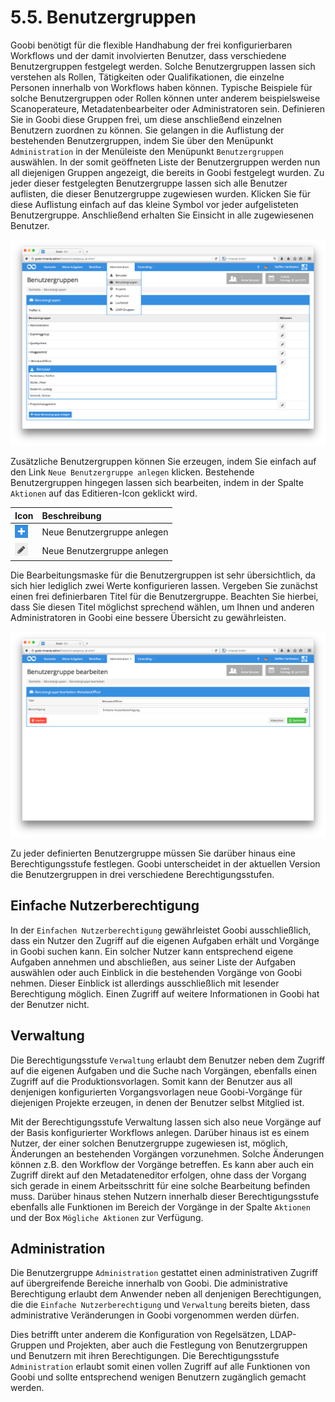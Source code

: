 # 5.5. Benutzergruppen

Goobi benötigt für die flexible Handhabung der frei konfigurierbaren Workflows und der damit involvierten Benutzer, dass verschiedene Benutzergruppen festgelegt werden. Solche Benutzergruppen lassen sich verstehen als Rollen, Tätigkeiten oder Qualifikationen, die einzelne Personen innerhalb von Workflows haben können.  Typische Beispiele für solche Benutzergruppen oder Rollen können unter anderem beispielsweise Scanoperateure, Metadatenbearbeiter oder Administratoren sein. Definieren Sie in Goobi diese Gruppen frei, um diese anschließend einzelnen Benutzern zuordnen zu können.  Sie gelangen in die Auflistung der bestehenden Benutzergruppen, indem Sie über den Menüpunkt `Administration` in der Menüleiste den Menüpunkt `Benutzergruppen` auswählen. In der somit geöffneten Liste der Benutzergruppen werden nun all diejenigen Gruppen angezeigt, die bereits in Goobi festgelegt wurden. Zu jeder dieser festgelegten Benutzergruppe lassen sich alle Benutzer auflisten, die dieser Benutzergruppe zugewiesen wurden. Klicken Sie für diese Auflistung einfach auf das kleine Symbol vor jeder aufgelisteten Benutzergruppe. Anschließend erhalten Sie Einsicht in alle zugewiesenen Benutzer.

![Auflistung aller bereits konfigurierten Benutzergruppen und der zugewiesenen Benutzer](../.gitbook/assets/066d.png)

Zusätzliche Benutzergruppen können Sie erzeugen, indem Sie einfach auf den Link `Neue Benutzergruppe anlegen` klicken. Bestehende Benutzergruppen hingegen lassen sich bearbeiten, indem in der Spalte `Aktionen` auf das Editieren-Icon geklickt wird.

| Icon | Beschreibung |
| :--- | :--- |
| ![ruleset\_02.png](../.gitbook/assets/ruleset_02.png) | Neue Benutzergruppe anlegen |
| ![ruleset\_01.png](../.gitbook/assets/ruleset_01.png) |  Neue Benutzergruppe anlegen |

Die Bearbeitungsmaske für die Benutzergruppen ist sehr übersichtlich, da sich hier lediglich zwei Werte konfigurieren lassen. Vergeben Sie zunächst einen frei definierbaren Titel für die Benutzergruppe. Beachten Sie hierbei, dass Sie diesen Titel möglichst sprechend wählen, um Ihnen und anderen Administratoren in Goobi eine bessere Übersicht zu gewährleisten.

![Auflistung aller bereits konfigurierten Benutzergruppen und der zugewiesenen Benutzer](../.gitbook/assets/067d.png)

Zu jeder definierten Benutzergruppe müssen Sie darüber hinaus eine Berechtigungsstufe festlegen. Goobi unterscheidet in der aktuellen Version die Benutzergruppen in drei verschiedene Berechtigungsstufen.

## Einfache Nutzerberechtigung

In der `Einfachen Nutzerberechtigung` gewährleistet Goobi ausschließlich, dass ein Nutzer den Zugriff auf die eigenen Aufgaben erhält und Vorgänge in Goobi suchen kann. Ein solcher Nutzer kann entsprechend eigene Aufgaben annehmen und abschließen, aus seiner Liste der Aufgaben auswählen oder auch Einblick in die bestehenden Vorgänge von Goobi nehmen. Dieser Einblick ist allerdings ausschließlich mit lesender Berechtigung möglich. Einen Zugriff auf weitere Informationen in Goobi hat der Benutzer nicht.

## Verwaltung

Die Berechtigungsstufe `Verwaltung` erlaubt dem Benutzer neben dem Zugriff auf die eigenen Aufgaben und die Suche nach Vorgängen, ebenfalls einen Zugriff auf die Produktionsvorlagen. Somit kann der Benutzer aus all denjenigen konfigurierten Vorgangsvorlagen neue Goobi-Vorgänge für diejenigen Projekte erzeugen, in denen der Benutzer selbst Mitglied ist. 

Mit der Berechtigungsstufe Verwaltung lassen sich also neue Vorgänge auf der Basis konfigurierter Workflows anlegen. Darüber hinaus ist es einem Nutzer, der einer solchen Benutzergruppe zugewiesen ist, möglich, Änderungen an bestehenden Vorgängen vorzunehmen. Solche Änderungen können z.B. den Workflow der Vorgänge betreffen. Es kann aber auch ein Zugriff direkt auf den Metadateneditor erfolgen, ohne dass der Vorgang sich gerade in einem Arbeitsschritt für eine solche Bearbeitung befinden muss. Darüber hinaus stehen Nutzern innerhalb dieser Berechtigungsstufe ebenfalls alle Funktionen im Bereich der Vorgänge in der Spalte `Aktionen` und der Box `Mögliche Aktionen` zur Verfügung.

## Administration

Die Benutzergruppe `Administration` gestattet einen administrativen Zugriff auf übergreifende Bereiche innerhalb von Goobi. Die administrative Berechtigung erlaubt dem Anwender neben all denjenigen Berechtigungen, die die `Einfache Nutzerberechtigung` und `Verwaltung` bereits bieten, dass administrative Veränderungen in Goobi vorgenommen werden dürfen. 

Dies betrifft unter anderem die Konfiguration von Regelsätzen, LDAP-Gruppen und Projekten, aber auch die Festlegung von Benutzergruppen und Benutzern mit ihren Berechtigungen. Die Berechtigungsstufe `Administration` erlaubt somit einen vollen Zugriff auf alle Funktionen von Goobi und sollte entsprechend wenigen Benutzern zugänglich gemacht werden.



